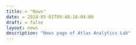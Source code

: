 ```yaml
---
title: = "News"
date: = 2024-05-01T09:48:18-04:00
draft: = false
layout: news
description: "News page of Atlas Analytics Lab"
---
```

